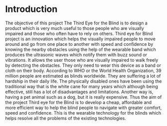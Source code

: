 # Introduction


The objective of this project The Third Eye for the Blind is to design a product which is very much useful to those people who are visually impaired and those who often have to rely on others. Third eye for Blind project is an innovation which helps the visually impaired people to move around and go from one place to another with speed and confidence by knowing the nearby obstacles using the help of the wearable band which produces the ultrasonic waves which notify them with buzz sound or vibrations. It allows the user those who are visually impaired to walk freely by detecting the obstacles. They only need to wear this device as a band or cloth on their body. According to WHO or the World Health Organization, 39 million people are estimated as blinds worldwide. They are suffering a lot of hardship in their daily life. The physically disabled ones have been using the traditional way that is the white cane for many years which although being effective, still has a lot of disadvantages and limitations. Another way is, having a pet animal such as a dog, but it is really expensive. Thus the aim of the project Third eye for the Blind is to develop a cheap, affordable and more efficient way to help the blind people to navigate with greater comfort, speed and confidence. This is the wearable technology for the blinds which helps resolve all the problems of the existing technologies.
